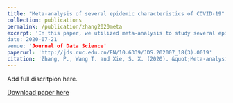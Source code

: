 ```yaml
---
title: "Meta-analysis of several epidemic characteristics of COVID-19"
collection: publications
permalink: /publication/zhang2020meta
excerpt: 'In this paper, we utilized meta-analysis to study several epidemic characteristics of commont interest with regard to the COVID-19: the basic reproduction number, the incubation period, the serial interval and the epidemic doubling time.
date: 2020-07-21
venue: 'Journal of Data Science'
paperurl: 'http://jds.ruc.edu.cn/EN/10.6339/JDS.202007_18(3).0019'
citation: 'Zhang, P., Wang T. and Xie, S. X. (2020). &quot;Meta-analysis of several epidemic characteristics of COVID-19.&quot; <i>Journal of Data Science</i>, <b>18</b>(3), 536--549.'
---
```

Add full discritpion here.

[Download paper here](http://jds.ruc.edu.cn/EN/10.6339/JDS.202007_18(3).0019)
